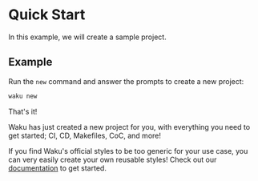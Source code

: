 # Quick Start

In this example, we will create a sample project.

## Example

Run the `new` command and answer the prompts to create a new project:

```sh
waku new
```

That's it!

Waku has just created a new project for you,
with everything you need to get started;
CI, CD, Makefiles, CoC, and more!

If you find Waku's official styles to be too generic for your use case,
you can very easily create your own reusable styles! Check out our
[documentation](./configuration/introduction.md) to get started.
